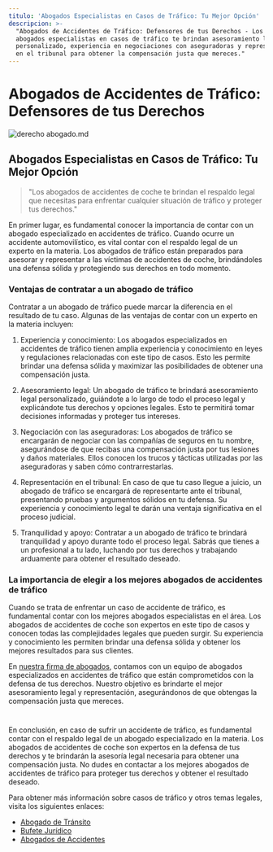 ```yaml
---
titulo: 'Abogados Especialistas en Casos de Tráfico: Tu Mejor Opción'
descripcion: >-
  "Abogados de Accidentes de Tráfico: Defensores de tus Derechos - Los mejores
  abogados especialistas en casos de tráfico te brindan asesoramiento legal
  personalizado, experiencia en negociaciones con aseguradoras y representación
  en el tribunal para obtener la compensación justa que mereces."
---
```


# Abogados de Accidentes de Tráfico: Defensores de tus Derechos

 ![derecho abogado.md](./img/derecho-abogado-1.webp)

## Abogados Especialistas en Casos de Tráfico: Tu Mejor Opción

> "Los abogados de accidentes de coche te brindan el respaldo legal que necesitas para enfrentar cualquier situación de tráfico y proteger tus derechos."

En primer lugar, es fundamental conocer la importancia de contar con un abogado especializado en accidentes de tráfico. Cuando ocurre un accidente automovilístico, es vital contar con el respaldo legal de un experto en la materia. Los abogados de tráfico están preparados para asesorar y representar a las víctimas de accidentes de coche, brindándoles una defensa sólida y protegiendo sus derechos en todo momento.

### Ventajas de contratar a un abogado de tráfico

Contratar a un abogado de tráfico puede marcar la diferencia en el resultado de tu caso. Algunas de las ventajas de contar con un experto en la materia incluyen:

1. Experiencia y conocimiento: Los abogados especializados en accidentes de tráfico tienen amplia experiencia y conocimiento en leyes y regulaciones relacionadas con este tipo de casos. Esto les permite brindar una defensa sólida y maximizar las posibilidades de obtener una compensación justa.

2. Asesoramiento legal: Un abogado de tráfico te brindará asesoramiento legal personalizado, guiándote a lo largo de todo el proceso legal y explicándote tus derechos y opciones legales. Esto te permitirá tomar decisiones informadas y proteger tus intereses.

3. Negociación con las aseguradoras: Los abogados de tráfico se encargarán de negociar con las compañías de seguros en tu nombre, asegurándose de que recibas una compensación justa por tus lesiones y daños materiales. Ellos conocen los trucos y tácticas utilizadas por las aseguradoras y saben cómo contrarrestarlas.

4. Representación en el tribunal: En caso de que tu caso llegue a juicio, un abogado de tráfico se encargará de representarte ante el tribunal, presentando pruebas y argumentos sólidos en tu defensa. Su experiencia y conocimiento legal te darán una ventaja significativa en el proceso judicial.

5. Tranquilidad y apoyo: Contratar a un abogado de tráfico te brindará tranquilidad y apoyo durante todo el proceso legal. Sabrás que tienes a un profesional a tu lado, luchando por tus derechos y trabajando arduamente para obtener el resultado deseado.

### La importancia de elegir a los mejores abogados de accidentes de tráfico

Cuando se trata de enfrentar un caso de accidente de tráfico, es fundamental contar con los mejores abogados especialistas en el área. Los abogados de accidentes de coche son expertos en este tipo de casos y conocen todas las complejidades legales que pueden surgir. Su experiencia y conocimiento les permiten brindar una defensa sólida y obtener los mejores resultados para sus clientes.

En [nuestra firma de abogados](https://www.firmadeabogados.com), contamos con un equipo de abogados especializados en accidentes de tráfico que están comprometidos con la defensa de tus derechos. Nuestro objetivo es brindarte el mejor asesoramiento legal y representación, asegurándonos de que obtengas la compensación justa que mereces.

#

En conclusión, en caso de sufrir un accidente de tráfico, es fundamental contar con el respaldo legal de un abogado especializado en la materia. Los abogados de accidentes de coche son expertos en la defensa de tus derechos y te brindarán la asesoría legal necesaria para obtener una compensación justa. No dudes en contactar a los mejores abogados de accidentes de tráfico para proteger tus derechos y obtener el resultado deseado.

Para obtener más información sobre casos de tráfico y otros temas legales, visita los siguientes enlaces:

- [Abogado de Tránsito](abogado-de-transito)
- [Bufete Jurídico](bufete-juridico)
- [Abogados de Accidentes](abogados-de-accidentes)

